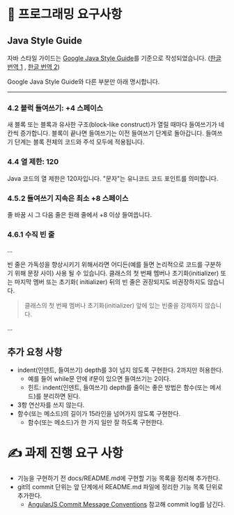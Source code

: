 # 📜 프로그래밍 요구사항

## Java Style Guide

자바 스타일 가이드는 [Google Java Style Guide](https://google.github.io/styleguide/javaguide.html)를 기준으로
작성되었습니다. ([한글 번역 1](https://github.com/JunHoPark93/google-java-styleguide)
, [한글 번역 2](https://newwisdom.tistory.com/m/96))

Google Java Style Guide와 다른 부분만 아래 명시합니다.

---

### 4.2 블럭 들여쓰기: +4 스페이스

새 블록 또는 블록과 유사한 구조(block-like construct)가 열릴 때마다 들여쓰기가 네 칸씩 증가합니다. 블록이 끝나면 들여쓰기는 이전 들여쓰기 단계로 돌아갑니다. 들여쓰기 단계는 블록 전체의 코드와
주석 모두에 적용됩니다.

### 4.4 열 제한: 120

Java 코드의 열 제한은 120자입니다. "문자"는 유니코드 코드 포인트를 의미합니다.

### 4.5.2 들여쓰기 지속은 최소 +8 스페이스

줄 바꿈 시 그 다음 줄은 원래 줄에서 +8 이상 들여씁니다.

### 4.6.1 수직 빈 줄

...

빈 줄은 가독성을 향상시키기 위해서라면 어디든(예를 들면 논리적으로 코드를 구분하기 위해 문장 사이) 사용 될 수 있습니다. 클래스의 첫 번째 멤버나 초기화(initializer) 또는 마지막 멤버 또는 초기화(
initializer) 뒤의 빈 줄은 권장되지도 비권장하지도 않습니다.

> 클래스의 첫 번째 멤버나 초기화(initializer) 앞에 있는 빈줄을 강제하지 않습니다.

...

## 추가 요청 사항
- indent(인덴트, 들여쓰기) depth를 3이 넘지 않도록 구현한다. 2까지만 허용한다.
  - 예를 들어 while문 안에 if문이 있으면 들여쓰기는 2이다.
  - 힌트: indent(인덴트, 들여쓰기) depth를 줄이는 좋은 방법은 함수(또는 메서드)를 분리하면 된다.
- 3항 연산자를 쓰지 않는다.
- 함수(또는 메소드)의 길이가 15라인을 넘어가지 않도록 구현한다.
  - 함수(또는 메소드)가 한 가지 일만 잘 하도록 구현한다.

# ✍️ 과제 진행 요구 사항
- 기능을 구현하기 전 docs/README.md에 구현할 기능 목록을 정리해 추가한다.
- git의 commit 단위는 앞 단계에서 README.md 파일에 정리한 기능 목록 단위로 추가한다.
  - [AngularJS Commit Message Conventions](https://gist.github.com/stephenparish/9941e89d80e2bc58a153) 참고해 commit log를 남긴다.
